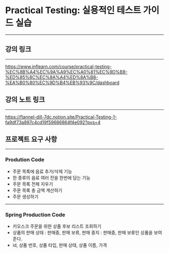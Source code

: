 # Practical Testing: 실용적인 테스트 가이드 실습 

--- 

## 강의 링크 

---

https://www.inflearn.com/course/practical-testing-%EC%8B%A4%EC%9A%A9%EC%A0%81%EC%9D%B8-%ED%85%8C%EC%8A%A4%ED%8A%B8-%EA%B0%80%EC%9D%B4%EB%93%9C/dashboard

## 강의 노트 링크

--- 

https://flannel-dill-7dc.notion.site/Practical-Testing-1-fa9df73a897c4cd19f59686864f4e092?pvs=4 


## 프로젝트 요구 사항 

--- 

### Prodution Code

- 주문 목록에 음료 추가/삭제 기능
- 한 종류의 음료 여러 잔을 한번에 담는 기능
- 주문 목록 전체 지우기
- 주문 목록 총 금액 계산하기
- 주문 생성하기

--- 

### Spring Production Code

- 키오스크 주문을 위한 상품 후보 리스트 조회하기
- 상품의 판매 상태 : 판매중, 판매 보류, 판매 중지 : 판매중, 판매 보류인 상품을 보여준다.
- id, 상품 번호, 상품 타입, 판매 상태, 상품 이름, 가격